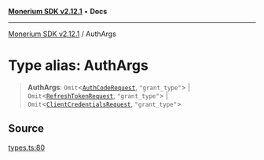 [**Monerium SDK v2.12.1**](../README.md) • **Docs**

---

[Monerium SDK v2.12.1](../README.md) / AuthArgs

# Type alias: AuthArgs

> **AuthArgs**: `Omit`\<[`AuthCodeRequest`](../interfaces/AuthCodeRequest.md), `"grant_type"`\> \| `Omit`\<[`RefreshTokenRequest`](../interfaces/RefreshTokenRequest.md), `"grant_type"`\> \| `Omit`\<[`ClientCredentialsRequest`](../interfaces/ClientCredentialsRequest.md), `"grant_type"`\>

## Source

[types.ts:80](https://github.com/monerium/js-monorepo/blob/510d89096a606a615f5ce0c00a69ec9c89563e68/packages/sdk/src/types.ts#L80)

